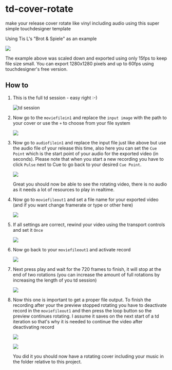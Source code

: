 # td-cover-rotate
make your release cover rotate like vinyl including audio using this super simple touchdesigner template

Using Tis L's "Brot & Spiele" as an example

![](./imgs/brot_spiele.gif)

The example above was scaled down and exported using only 15fps to keep file size small. You can export 1280x1280 pixels and up to 60fps using touchdesigner's free version.

## How to

1. This is the full td session - easy right :-)

    ![td session](./imgs/2.png)


1. Now go to the `moviefilein1` and replace the `input image` with the path to your cover or use the `+` to choose from your file system

    ![](./imgs/1.png)

1. Now go to `audiofilein1` and replace the input file just like above but use the audio file of your release this time, also here you can set the `Cue Point` which is the start point of your audio for the exported video (in seconds). Please note that when you start a new recording you have to click `Pulse` next to Cue to go back to your desired `Cue Point`.

    ![](./imgs/3.png)

    Great you should now be able to see the rotating video, there is no audio as it needs a lot of resources to play in realtime.

1. Now go to `moviefileout1` and set a file name for your exported video (and if you want change framerate or type or other here)

    ![](./imgs/4.png)

1. If all settings are correct, rewind your video using the transport controls and set it `Once`

    ![](./imgs/6.png)

1. Now go back to your `moviefileout1` and activate record

    ![](./imgs/5.png)

1. Next press play and wait for the 720 frames to finish, it will stop at the end of two rotations (you can increase the amount of full rotations by increasing the length of you td session)

    ![](./imgs/9.png)

1. Now this one is important to get a proper file output. To finish the recording after your the preview stopped rotating you have to deactivate record in the `moviefileout1` and then press the loop button so the preview continues rotating. I assume it saves on the next start of a td iteration so that's why it is needed to continue the video after deactivating record

    ![](./imgs/7.png)

    ![](./imgs/8.png)

    You did it you should now have a rotating cover including your music in the folder relative to this project.
